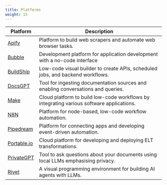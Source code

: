 ```yaml
---
title: Platforms
weight: 15
---
```


| Platform                              | Description                                                                                          |
| ------------------------------------- | ---------------------------------------------------------------------------------------------------- |
| [Apify](./apify/)                     | Platform to build web scrapers and automate web browser tasks.                                       |
| [Bubble](./bubble)                    | Development platform for application development with a no-code interface                            |
| [BuildShip](./buildship)              | Low-code visual builder to create APIs, scheduled jobs, and backend workflows.                       |
| [DocsGPT](./docsgpt/)                 | Tool for ingesting documentation sources and enabling conversations and queries.                     |
| [Make](./make/)                       | Cloud platform to build low-code workflows by integrating various software applications.             |
| [N8N](./n8n/)                         | Platform for node-based, low-code workflow automation.                                               |
| [Pipedream](./pipedream/)             | Platform for connecting apps and developing event-driven automation.                                 |
| [Portable.io](./portable/)            | Cloud platform for developing and deploying ELT transformations.                                     |
| [PrivateGPT](./privategpt/)           | Tool to ask questions about your documents using local LLMs emphasising privacy.                     |
| [Rivet](./rivet/)                     | A visual programming environment for building AI agents with LLMs.                                   |
